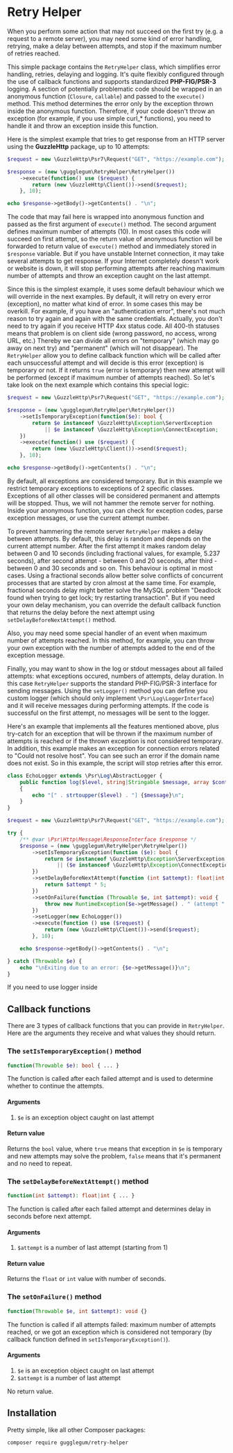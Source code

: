 # Retry Helper

When you perform some action that may not succeed on the first try (e.g. a request to a remote server), you may need some kind of error handling, retrying, make a delay between attempts, and stop if the maximum number of retries reached.

This simple package contains the `RetryHelper` class, which simplifies error handling, retries, delaying and logging. It's quite flexibly configured through the use of callback functions and supports standardized **PHP-FIG/PSR-3** logging. A section of potentially problematic code should be wrapped in an anonymous function (`Closure`, `callable`) and passed to the `execute()` method. This method determines the error only by the exception thrown inside the anonymous function. Therefore, if your code doesn't throw an exception (for example, if you use simple curl_* functions), you need to handle it and throw an exception inside this function.

Here is the simplest example that tries to get response from an HTTP server using the **GuzzleHttp** package, up to 10 attempts:
                                                                       
```php
$request = new \GuzzleHttp\Psr7\Request("GET", "https://example.com");

$response = (new \gugglegum\RetryHelper\RetryHelper())
    ->execute(function() use ($request) {
        return (new \GuzzleHttp\Client())->send($request);
    }, 10);

echo $response->getBody()->getContents() . "\n";
```

The code that may fail here is wrapped into anonymous function and passed as the first argument of `execute()` method. The second argument defines maximum number of attempts (10). In most cases this code will succeed on first attempt, so the return value of anonymous function will be forwarded to return value of `execute()` method and immediately stored in `$response` variable. But if you have unstable Internet connection, it may take several attempts to get response. If your Internet completely doesn't work or website is down, it will stop performing attempts after reaching maximum number of attempts and throw an exception caught on the last attempt.

Since this is the simplest example, it uses some default behaviour which we will override in the next examples. By default, it will retry on every error (exception), no matter what kind of error. In some cases this may be overkill. For example, if you have an "authentication error", there's not much reason to try again and again with the same credentials. Actually, you don't need to try again if you receive HTTP 4xx status code. All 400-th statuses means that problem is on client side (wrong password, no access, wrong URL, etc.) Thereby we can divide all errors on "temporary" (which may go away on next try) and "permanent" (which will not disappear). The `RetryHelper` allow you to define callback function which will be called after each unsuccessful attempt and will decide is this error (exception) is temporary or not. If it returns `true` (error is temporary) then new attempt will be performed (except if maximum number of attempts reached). So let's take look on the next example which contains this special logic:

```php
$request = new \GuzzleHttp\Psr7\Request("GET", "https://example.com");

$response = (new \gugglegum\RetryHelper\RetryHelper())
    ->setIsTemporaryException(function($e): bool {
        return $e instanceof \GuzzleHttp\Exception\ServerException
            || $e instanceof \GuzzleHttp\Exception\ConnectException;
    })
    ->execute(function() use ($request) {
        return (new \GuzzleHttp\Client())->send($request);
    }, 10);

echo $response->getBody()->getContents() . "\n";
```

By default, all exceptions are considered temporary. But in this example we restrict temporary exceptions to exceptions of 2 specific classes. Exceptions of all other classes will be considered permanent and attempts will be stopped. Thus, we will not hammer the remote server for nothing. Inside your anonymous function, you can check for exception codes, parse exception messages, or use the current attempt number.

To prevent hammering the remote server `RetryHelper` makes a delay between attempts. By default, this delay is random and depends on the current attempt number. After the first attempt it makes random delay between 0 and 10 seconds (including fractional values, for example, 5.237 seconds), after second attempt - between 0 and 20 seconds, after third - between 0 and 30 seconds and so on. This behaviour is optimal in most cases. Using a fractional seconds allow better solve conflicts of concurrent processes that are started by cron almost at the same time. For example, fractional seconds delay might better solve the MySQL problem "Deadlock found when trying to get lock; try restarting transaction". But if you need your own delay mechanism, you can override the default callback function that returns the delay before the next attempt using `setDelayBeforeNextAttempt()` method.

Also, you may need some special handler of an event when maximum number of attempts reached. In this method, for example, you can throw your own exception with the number of attempts added to the end of the exception message.

Finally, you may want to show in the log or stdout messages about all failed attempts: what exceptions occured, numbers of attempts, delay duration. In this case `RetryHelper` supports the standard PHP-FIG/PSR-3 interface for sending messages. Using the `setLogger()` method you can define you custom logger (which should only implement `\Psr\Log\LoggerInterface`) and it will receive messages during performing attempts. If the code is successful on the first attempt, no messages will be sent to the logger.

Here's an example that implements all the features mentioned above, plus try-catch for an exception that will be thrown if the maximum number of attempts is reached or if the thrown exception is not considered temporary. In addition, this example makes an exception for connection errors related to "Could not resolve host". You can see such an error if the domain name does not exist. So in this example, the script will stop retries after this error.

```php
class EchoLogger extends \Psr\Log\AbstractLogger {
    public function log($level, string|Stringable $message, array $context = []): void
    {
        echo "[" . strtoupper($level) . "] {$message}\n";
    }
}

$request = new \GuzzleHttp\Psr7\Request("GET", "https://example.com");

try {
    /** @var \Psr\Http\Message\ResponseInterface $response */
    $response = (new \gugglegum\RetryHelper\RetryHelper())
        ->setIsTemporaryException(function ($e): bool {
            return $e instanceof \GuzzleHttp\Exception\ServerException
                || ($e instanceof \GuzzleHttp\Exception\ConnectException && !str_contains($e->getMessage(), 'Could not resolve host'));
        })
        ->setDelayBeforeNextAttempt(function (int $attempt): float|int {
            return $attempt * 5;
        })
        ->setOnFailure(function (Throwable $e, int $attempt): void {
            throw new RuntimeException($e->getMessage() . " (attempt " . $attempt . ")", $e->getCode(), $e);
        })
        ->setLogger(new EchoLogger())
        ->execute(function () use ($request) {
            return (new \GuzzleHttp\Client())->send($request);
        }, 10);

    echo $response->getBody()->getContents() . "\n";

} catch (Throwable $e) {
    echo "\nExiting due to an error: {$e->getMessage()}\n";
}
```

If you need to use logger inside

## Callback functions

There are 3 types of callback functions that you can provide in `RetryHelper`. Here are the arguments they receive and what values they should return.

### The `setIsTemporaryException()` method

```php
function(Throwable $e): bool { ... }
```

The function is called after each failed attempt and is used to determine whether to continue the attempts.

#### Arguments

1. `$e` is an exception object caught on last attempt

#### Return value

Returns the `bool` value, where `true` means that exception in `$e` is temporary and new attempts may solve the problem, `false` means that it's permanent and no need to repeat.

### The `setDelayBeforeNextAttempt()` method

```php
function(int $attempt): float|int { ... }
```

The function is called after each failed attempt and determines delay in seconds before next attempt.

#### Arguments

1. `$attempt` is a number of last attempt (starting from 1)

#### Return value

Returns the `float` or `int` value with number of seconds.

### The `setOnFailure()` method

```php
function(Throwable $e, int $attempt): void {}
```

The function is called if all attempts failed: maximum number of attempts reached, or we got an exception which is considered not temporary (by callback function defined in `setIsTemporaryException()`).

#### Arguments

1. `$e` is an exception object caught on last attempt
2. `$attempt` is a number of last attempt

No return value.

## Installation

Pretty simple, like all other Composer packages:

```
composer require gugglegum/retry-helper
```

